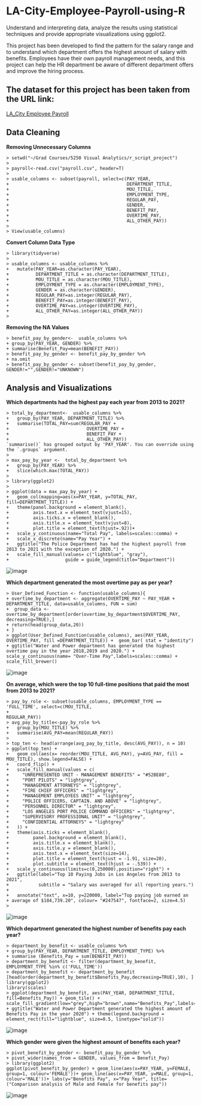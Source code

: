 # LA-City-Employee-Payroll-using-R
Understand and interpreting data, analyze the results using statistical techniques and provide appropriate visualizations using ggplot2. 

This project has been developed to find the pattern for the salary range and to understand which department offers the highest amount of salary with benefits. Employees have their own payroll management needs, and this project can help the HR department be aware of different department offers and improve the hiring process. 

## The dataset for this project has been taken from the URL link:
[LA_City Employee Payroll](https://controllerdata.lacity.org/Payroll/City-Employee-Payroll-Current-/g9h8-fvhu/data)

## Data Cleaning
**Removing Unnecessary Columns**
```
> setwd("~/Grad Courses/5250 Visual Analytics/r_script_project")
> 
> payroll<-read.csv("payroll.csv", header=T)
> 
> usable_columns <- subset(payroll, select=c(PAY_YEAR,
+                                            DEPARTMENT_TITLE,
+                                            MOU_TITLE,
+                                            EMPLOYMENT_TYPE,
+                                            REGULAR_PAY,
+                                            GENDER,
+                                            BENEFIT_PAY,
+                                            OVERTIME_PAY,
+                                            ALL_OTHER_PAY))
> 
> View(usable_columns)
```
**Convert Column Data Type**
```
> library(tidyverse)
> 
> usable_columns <- usable_columns %>%
+   mutate(PAY_YEAR=as.character(PAY_YEAR),
+          DEPARTMENT_TITLE = as.character(DEPARTMENT_TITLE),
+          MOU_TITLE = as.character(MOU_TITLE),
+          EMPLOYMENT_TYPE = as.character(EMPLOYMENT_TYPE),
+          GENDER = as.character(GENDER),
+          REGULAR_PAY=as.integer(REGULAR_PAY), 
+          BENEFIT_PAY=as.integer(BENEFIT_PAY),
+          OVERTIME_PAY=as.integer(OVERTIME_PAY),
+          ALL_OTHER_PAY=as.integer(ALL_OTHER_PAY))
>
```
**Removing the NA Values**
```
> benefit_pay_by_gender<-  usable_columns %>%  
+ group_by(PAY_YEAR, GENDER) %>%  
+ summarise(Benefit_Pay=mean(BENEFIT_PAY))
> benefit_pay_by_gender <- benefit_pay_by_gender %>%
+ na.omit
> benefit_pay_by_gender <- subset(benefit_pay_by_gender, GENDER!="",GENDER!="UNKNOWN")
```
## Analysis and Visualizations
**Which departments had the highest pay each year from 2013 to 2021?** 
```
> total_by_department<-  usable_columns %>%
+   group_by(PAY_YEAR, DEPARTMENT_TITLE) %>%
+   summarise(TOTAL_PAY=sum(REGULAR_PAY + 
+                             OVERTIME_PAY +
+                             BENEFIT_PAY +
+                             ALL_OTHER_PAY))
`summarise()` has grouped output by 'PAY_YEAR'. You can override using the `.groups` argument.
> 
> max_pay_by_year <-  total_by_department %>% 
+   group_by(PAY_YEAR) %>% 
+   slice(which.max(TOTAL_PAY))
> 
> library(ggplot2)
> 
> ggplot(data = max_pay_by_year) +
+   geom_col(mapping=aes(x=PAY_YEAR, y=TOTAL_PAY, fill=DEPARTMENT_TITLE)) +
+   theme(panel.background = element_blank(), 
+         axis.text.x = element_text(vjust=15),
+         axis.ticks.x = element_blank(),
+         axis.title.x = element_text(vjust=8),
+         plot.title = element_text(hjust=.92))+
+   scale_y_continuous(name="Total Pay", labels=scales::comma) +
+   scale_x_discrete(name="Pay Year") +
+   ggtitle("The Police Department has had the highest payroll from 2013 to 2021 with the exception of 2020.") +
+   scale_fill_manual(values= c("lightblue", "gray"),
+                     guide = guide_legend(title="Department"))
```

![image](https://user-images.githubusercontent.com/75762778/147885345-54a7a635-b9a8-4f84-ad96-e715398c253e.png)

**Which department generated the most overtime pay as per year?**
```
> User_Defined_Function <- function(usable_columns){
+ overtime_by_department <- aggregate(OVERTIME_PAY ~ PAY_YEAR + DEPARTMENT_TITLE, data=usable_columns, FUN = sum)
+  group_data <- overtime_by_department[order(overtime_by_department$OVERTIME_PAY, decreasing=TRUE),]
+ return(head(group_data,20))
+ }
> ggplot(User_Defined_Function(usable_columns), aes(PAY_YEAR, OVERTIME_PAY, fill =DEPARTMENT_TITLE)) +  geom_bar( stat = "identity") + ggtitle("Water and Power department has generated the highest overtime pay in the year 2018,2019 and 2020.") + scale_y_continuous(name= "Over-Time Pay",labels=scales::comma) + scale_fill_brewer()
```
![image](https://user-images.githubusercontent.com/75762778/147885466-f813d54c-14f8-4258-9f88-d1df3bb82bbe.png)

**On average, which were the top 10 full-time positions that paid the most from 2013 to 2021?**
```
> pay_by_role <- subset(usable_columns, EMPLOYMENT_TYPE == 'FULL_TIME', select=c(MOU_TITLE,
+                                                                                REGULAR_PAY))
> avg_pay_by_title<-pay_by_role %>%
+   group_by(MOU_TITLE) %>%
+   summarise(AVG_PAY=mean(REGULAR_PAY))
> 
> top_ten <- head(arrange(avg_pay_by_title, desc(AVG_PAY)), n = 10)
> ggplot(top_ten) + 
+   geom_col(aes(x= reorder(MOU_TITLE, AVG_PAY), y=AVG_PAY, fill = MOU_TITLE), show.legend=FALSE) +
+   coord_flip() +
+   scale_fill_manual(values = c(
+     "UNREPRESENTED UNIT - MANAGEMENT BENEFITS" = "#52BE80",
+     "PORT PILOTS" = "lightgrey",
+     "MANAGEMENT ATTORNEYS" = "lightgrey",
+     "FIRE CHIEF OFFICERS" = "lightgrey",
+     "MANAGEMENT EMPLOYEES UNIT" = "lightgrey",
+     "POLICE OFFICERS, CAPTAIN. AND ABOVE" = "lightgrey",
+     "PERSONNEL DIRECTOR" = "lightgrey",
+     "LOS ANGELES PORT POLICE COMMAND OFFICERS" = "lightgrey",
+     "SUPERVISORY PROFESSIONAL UNIT" = "lightgrey",
+     "CONFIDENTIAL ATTORNEYS" = "lightgrey"
+   )) +
+   theme(axis.ticks = element_blank(),
+         panel.background = element_blank(),
+         axis.title.x = element_blank(),
+         axis.title.y = element_blank(),
+         axis.text.x = element_text(size=14),
+         plot.title = element_text(hjust = -1.91, size=20),
+         plot.subtitle = element_text(hjust = -.539)) +
+   scale_y_continuous(limits=c(0,250000),position="right") +
+   ggtitle(label="Top 10 Paying Jobs in Los Angeles from 2013 to 2021",
+           subtitle = "Salary was averaged for all reporting years.") +
+   annotate("text", x=10, y=220000, label="Top paying job earned an 
+ average of $184,739.20", colour= "#247547", fontface=2, size=4.5)
>
```
![image](https://user-images.githubusercontent.com/75762778/147885556-0f2a0aff-1660-4c08-a4f6-c4b747d02fa3.png)

**Which department generated the highest number of benefits pay each year?**
```
> department_by_benefit <- usable_columns %>%
+ group_by(PAY_YEAR, DEPARTMENT_TITLE, EMPLOYMENT_TYPE) %>%
+ summarise (Benefits_Pay = sum(BENEFIT_PAY))
> department_by_benefit <- filter(department_by_benefit, EMPLOYMENT_TYPE %in% c('FULL_TIME'))
> department_by_benefit <- department_by_benefit [head(order(department_by_benefit$Benefits_Pay,decreasing=TRUE),10), ]
library(ggplot2)
library(scales)
> ggplot(department_by_benefit, aes(PAY_YEAR, DEPARTMENT_TITLE, fill=Benefits_Pay)) + geom_tile() + scale_fill_gradient(low="grey",high="brown",name="Benefits_Pay",labels=comma) + ggtitle("Water and Power Department generated the highest amount of Benefits Pay in the year 2020") + theme(legend.background = element_rect(fill="lightblue", size=0.5, linetype="solid"))
```
![image](https://user-images.githubusercontent.com/75762778/147885590-e0fa2e68-d54c-4880-9f40-812a75811468.png)

**Which gender were given the highest amount of benefits each year?**
```
> pivot_benefit_by_gender <- benefit_pay_by_gender %>%
+ pivot_wider(names_from = GENDER, values_from = Benefit_Pay)
> library(ggplot2)
ggplot(pivot_benefit_by_gender) + geom_line(aes(x=PAY_YEAR, y=FEMALE, group=1, colour='FEMALE'))+ geom_line(aes(x=PAY_YEAR, y=MALE, group=1, colour='MALE'))+ labs(y="Benefits Pay", x="Pay Year", title=("Comparison analysis of Male and Female for benefits pay"))
```
![image](https://user-images.githubusercontent.com/75762778/147885652-b1ecec6b-28b3-40c5-a56c-f5ce5feccced.png)



